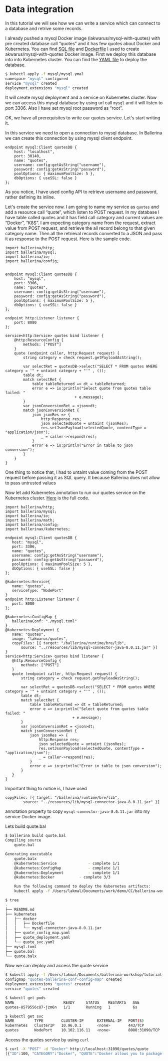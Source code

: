 # Data integration

In this tutorial we will see how we can write a service which can connect to a database and retrive some records. 

I already pushed a mysql Docker image (lakwarus/mysql-with-quotes) with pre created database call “quotes”  and it has few quotes about Docker and Kubernetes. You can find [SQL file](./mysql/quotes.sql) and [Dockerfile](./mysql/Dockerfile) I used to create akwarus/mysql-with-quotes Docker image.
First we deploy this database into into Kubernetes cluster. You can find the [YAML file](./mysql/mysql.yaml) to deploy the database. 

```bash
$ kubectl apply -f mysql/mysql.ymal 
namespace "mysql" configured
service "mysql" created
deployment.extensions "mysql" created
```

It will create mysql deployment and a service on Kubernetes cluster. Now we can access this mysql database by using url call `mysql` and it will listen to port 3306. Also I have set mysql root password as “root”.

OK, we have all prerequisites to write our quotes service. Let's start writing it.

In this service we need to open a connection to mysql database. In Ballerina we can create this connection by using mysql client endpoint. 

```ballaerina
endpoint mysql:Client quotesDB {
    host: "localhost",
    port: 30140,
    name: "quotes",
    username: config:getAsString("username"),
    password: config:getAsString("password"),
    poolOptions: { maximumPoolSize: 5 },
    dbOptions: { useSSL: false }
};
```

As you notice, I have used config API to retrieve username and password, rather defining its inline.

Let's create the service now. I am going to name my service as `quotes` and add a resource call “quote”, which listen to POST request. In my database I have table called quotes and it has field call category and current values are “Docker”, “K8S”.  I am expecting category name from the request, extract value from POST request, and retrieve the all record belong to that given category name.  Then all the retrieval records converted to a JSON and pass it as response to the POST request.  Here is the sample code.   

```ballerina
import ballerina/http;
import ballerina/mysql;
import ballerina/io;
import ballerina/config;


endpoint mysql:Client quotesDB {
    host: "mysql",
    port: 3306,
    name: "quotes",
    username: config:getAsString("username"),
    password: config:getAsString("password"),
    poolOptions: { maximumPoolSize: 5 },
    dbOptions: { useSSL: false }
};

endpoint http:Listener listener {
    port: 8080
};

service<http:Service> quotes bind listener {
    @http:ResourceConfig {
        methods: ["POST"]
    }
    quote (endpoint caller, http:Request request) {
        string category = check request.getPayloadAsString();
       
        var selectRet = quotesDB->select("SELECT * FROM quotes WHERE category = '" + untaint category + "'" , ());
        table dt;
        match selectRet {
            table tableReturned => dt = tableReturned;
            error e => io:println("Select quote from quotes table failed: "
                               + e.message);
        }
        var jsonConversionRet = <json>dt;
        match jsonConversionRet {
            json jsonRes => {
                http:Response res;
                json selectedQuote = untaint (jsonRes);
                res.setJsonPayload(selectedQuote, contentType = "application/json");
                _ = caller->respond(res);
            }
            error e => io:println("Error in table to json conversion");
        }            
    }
}
```

One thing to notice that, I had to untaint value coming from the POST request before passing it as SQL query. It because Ballerina does not allow to pass untrusted values 

Now let add Kubernetes annotation to run our quotes service on the Kubernetes cluster. [Here](./quote.bal) is the full code. 

 ```ballerina
import ballerina/http;
import ballerina/mysql;
import ballerina/io;
import ballerina/math;
import ballerina/config;
import ballerinax/kubernetes;

endpoint mysql:Client quotesDB {
    host: "mysql",
    port: 3306,
    name: "quotes",
    username: config:getAsString("username"),
    password: config:getAsString("password"),
    poolOptions: { maximumPoolSize: 5 },
    dbOptions: { useSSL: false }
};

@kubernetes:Service{
    name: "quotes",
    serviceType: "NodePort"
}
endpoint http:Listener listener {
    port: 8080
};

@kubernetes:ConfigMap {
    ballerinaConf: "./mysql.toml"
}
@kubernetes:Deployment {
    name: "quotes",
    image: "lakwarus/quotes",
    copyFiles: [{ target: "/ballerina/runtime/bre/lib",
        source: "../resources/lib/mysql-connector-java-8.0.11.jar" }]
}
service<http:Service> quotes bind listener {
    @http:ResourceConfig {
        methods: ["POST"]
    }
    quote (endpoint caller, http:Request request) {
        string category = check request.getPayloadAsString();
       
        var selectRet = quotesDB->select("SELECT * FROM quotes WHERE category = '" + untaint category + "'" , ());
        table dt;
        match selectRet {
            table tableReturned => dt = tableReturned;
            error e => io:println("Select quote from quotes table failed: "
                               + e.message);
        }
        var jsonConversionRet = <json>dt;
        match jsonConversionRet {
            json jsonRes => {
                http:Response res;
                json selectedQuote = untaint (jsonRes);
                res.setJsonPayload(selectedQuote, contentType = "application/json");
                _ = caller->respond(res);
            }
            error e => io:println("Error in table to json conversion");
        }            
    }
}
```
Important thing to notice is, I have used 

```ballerina
copyFiles: [{ target: "/ballerina/runtime/bre/lib",
        source: "../resources/lib/mysql-connector-java-8.0.11.jar" }]
```

annotation property to copy `mysql-connector-java-8.0.11.jar` into my service Docker image.

Lets build quote.bal

```bash
$ ballerina build quote.bal 
Compiling source
    quote.bal

Generating executable
    quote.balx
	@kubernetes:Service 			 - complete 1/1
	@kubernetes:ConfigMap 			 - complete 1/1
	@kubernetes:Deployment 			 - complete 1/1
	@kubernetes:Docker 			 - complete 3/3 

	Run the following command to deploy the Kubernetes artifacts: 
	kubectl apply -f /Users/lakmal/Documents/work/demo/CC/ballerina-workshop/tutorial-06/kubernetes/
```

```bash
$ tree
.
├── README.md
├── kubernetes
│   ├── docker
│   │   ├── Dockerfile
│   │   └── mysql-connector-java-8.0.11.jar
│   ├── quote_config_map.yaml
│   ├── quote_deployment.yaml
│   └── quote_svc.yaml
├── mysql.toml
├── quote.bal
└── quote.balx
```
Now we can deploy and access the quote service

```bash
$ kubectl apply -f /Users/lakmal/Documents/ballerina-workshop/tutorial-06/kubernetes/
configmap "quotes-ballerina-conf-config-map" created
deployment.extensions "quotes" created
service "quotes" created

$ kubectl get pods
NAME                      READY     STATUS    RESTARTS   AGE
quotes-8579556c87-jzm6n   1/1       Running   1          6s

$ kubectl get svc
NAME         TYPE        CLUSTER-IP      EXTERNAL-IP   PORT(S)          AGE
kubernetes   ClusterIP   10.96.0.1       <none>        443/TCP          42d
quotes       NodePort    10.102.116.11   <none>        8080:31090/TCP   31s

```

Access the quotes service by using `curl`

```bash
$ curl -X "POST" -d "Docker" http://localhost:31090/quotes/quote
[{"ID":100, "CATEGORY":"Docker", "QUOTE":"Docker allows you to package an application with all of its dependencies into a standardized unit for software development"}, {"ID":101, "CATEGORY":"Docker", "QUOTE":"Docker eliminate the it works on my machine problem once and for all"}, {"ID":102, "CATEGORY":"Docker", "QUOTE":"Docker ensures consistent environments from development to production"}, {"ID":103, "CATEGORY":"Docker", "QUOTE":"Docker ensures your applications and resources are isolated and segregated"}, {"ID":104, "CATEGORY":"Docker", "QUOTE":"Docker reduces effort and risk of problems with application dependencies"}]
```


